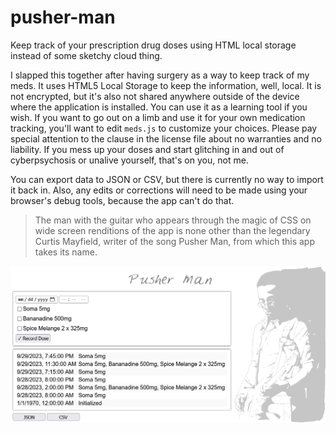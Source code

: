 # pusher-man
Keep track of your prescription drug doses using HTML local storage instead of some sketchy cloud thing.

I slapped this together after having surgery as a way to keep track of my meds. It uses HTML5 Local Storage to keep the information, well, local. It is not encrypted, but it's also not shared anywhere outside of the device where the application is installed. You can use it as a learning tool if you wish. If you want to go out on a limb and use it for your own medication tracking, you'll want to edit `meds.js` to customize your choices. Please pay special attention to the clause in the license file about no warranties and no liability. If you mess up your doses and start glitching in and out of cyberpsychosis or unalive yourself, that's on you, not me.

You can export data to JSON or CSV, but there is currently no way to import it back in. Also, any edits or corrections will need to be made using your browser's debug tools, because the app can't do that.

>The man with the guitar who appears through the magic of CSS on wide screen renditions of the app is none other than the legendary Curtis Mayfield, writer of the song Pusher Man, from which this app takes its name.

![screenshot](docs/Screenshot.png "Screenshot")
